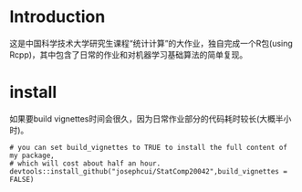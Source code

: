 # Introduction
这是中国科学技术大学研究生课程“统计计算”的大作业，独自完成一个R包(using Rcpp)，其中包含了日常的作业和对机器学习基础算法的简单复现。

# install
如果要build vignettes时间会很久，因为日常作业部分的代码耗时较长(大概半小时)。
```{r}
# you can set build_vignettes to TRUE to install the full content of my package,
# which will cost about half an hour.
devtools::install_github("josephcui/StatComp20042",build_vignettes = FALSE)
```
